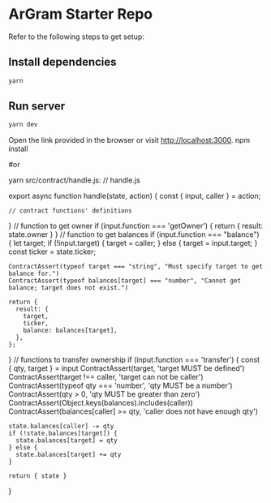 # ArGram Starter Repo

Refer to the following steps to get setup:

## Install dependencies

```bash
yarn
```

## Run server

```bash
yarn dev
```

Open the link provided in the browser or visit [http://localhost:3000](http://localhost:3000).
npm install

#or

yarn
src/contract/handle.js:
// handle.js

export async function handle(state, action) {
  const { input, caller } = action;

    // contract functions' definitions

}
// function to get owner
  if (input.function === 'getOwner') {
    return { result: state.owner }
  }
  // function to get balances
  if (input.function === "balance") {
    let target;
    if (!input.target) {
      target = caller;
    } else {
      target = input.target;
    }
    const ticker = state.ticker;

    ContractAssert(typeof target === "string", "Must specify target to get balance for.")
    ContractAssert(typeof balances[target] === "number", "Cannot get balance; target does not exist.")

    return {
      result: {
        target,
        ticker,
        balance: balances[target],
      },
    };
  }
  // functions to transfer ownership
  if (input.function === 'transfer') {
    const { qty, target } = input
    ContractAssert(target, 'target MUST be defined')
    ContractAssert(target !== caller, 'target can not be caller')
    ContractAssert(typeof qty === 'number', 'qty MUST be a number')
    ContractAssert(qty > 0, 'qty MUST be greater than zero')
    ContractAssert(Object.keys(balances).includes(caller))
    ContractAssert(balances[caller] >= qty, 'caller does not have enough qty')

    state.balances[caller] -= qty
    if (!state.balances[target]) {
      state.balances[target] = qty
    } else {
      state.balances[target] += qty
    }

    return { state }
  }
